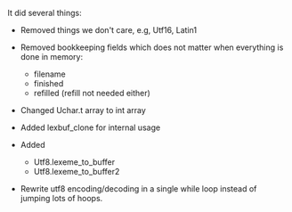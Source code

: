 

It did several things:

- Removed things we don't care, e.g, Utf16, Latin1

- Removed bookkeeping fields which does not matter when everything is done in memory:
  - filename
  - finished
  - refilled (refill not needed either)

- Changed Uchar.t array to int array

- Added lexbuf_clone for internal usage
- Added 
  - Utf8.lexeme_to_buffer
  - Utf8.lexeme_to_buffer2

- Rewrite utf8 encoding/decoding in a single while loop
  instead of jumping lots of hoops.

